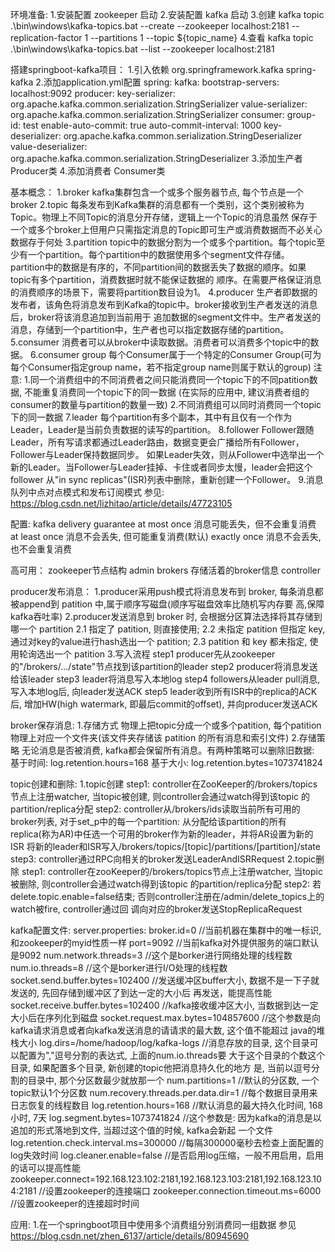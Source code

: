 环境准备:
    1.安装配置 zookeeper
        启动
    2.安装配置 kafka
        启动 
    3.创建 kafka topic
         .\bin\windows\kafka-topics.bat --create --zookeeper localhost:2181 
         --replication-factor 1 --partitions 1 --topic ${topic_name}
    4.查看 kafka topic
        .\bin\windows\kafka-topics.bat --list --zookeeper localhost:2181
        
搭建springboot-kafka项目：
    1.引入依赖
        <!-- springboot集成kafka -->
        <dependency>
            <groupId>org.springframework.kafka</groupId>
            <artifactId>spring-kafka</artifactId>
        </dependency>
    2.添加application.yml配置
        spring:
          kafka:
            bootstrap-servers: localhost:9092
            producer:
              key-serializer: org.apache.kafka.common.serialization.StringSerializer
              value-serializer: org.apache.kafka.common.serialization.StringSerializer
            consumer:
              group-id: test
              enable-auto-commit: true
              auto-commit-interval: 1000
              key-deserializer: org.apache.kafka.common.serialization.StringDeserializer
              value-deserializer: org.apache.kafka.common.serialization.StringDeserializer
    3.添加生产者
        Producer类
    4.添加消费者
        Consumer类
        
基本概念：
    1.broker
        kafka集群包含一个或多个服务器节点, 每个节点是一个broker
    2.topic
        每条发布到Kafka集群的消息都有一个类别，这个类别被称为Topic。物理上不同Topic的消息分开存储，逻辑上一个Topic的消息虽然
        保存于一个或多个broker上但用户只需指定消息的Topic即可生产或消费数据而不必关心数据存于何处
    3.partition
        topic中的数据分割为一个或多个partition。每个topic至少有一个partition。每个partition中的数据使用多个segment文件存储。
        partition中的数据是有序的，不同partition间的数据丢失了数据的顺序。如果topic有多个partition，消费数据时就不能保证数据的
        顺序。在需要严格保证消息的消费顺序的场景下，需要将partition数目设为1。
    4.producer
        生产者即数据的发布者，该角色将消息发布到Kafka的topic中。broker接收到生产者发送的消息后，broker将该消息追加到当前用于
        追加数据的segment文件中。生产者发送的消息，存储到一个partition中，生产者也可以指定数据存储的partition。
    5.consumer
        消费者可以从broker中读取数据。消费者可以消费多个topic中的数据。
    6.consumer group
        每个Consumer属于一个特定的Consumer Group(可为每个Consumer指定group name，若不指定group name则属于默认的group)
        注意: 1.同一个消费组中的不同消费者之间只能消费同一个topic下的不同patition数据, 不能重复消费同一个topic下的同一数据
                (在实际的应用中, 建议消费者组的consumer的数量与partition的数量一致)
              2.不同消费组可以同时消费同一个topic下的同一数据
    7.leader
        每个partition有多个副本，其中有且仅有一个作为Leader，Leader是当前负责数据的读写的partition。
    8.follower
        Follower跟随Leader，所有写请求都通过Leader路由，数据变更会广播给所有Follower，Follower与Leader保持数据同步。
        如果Leader失效，则从Follower中选举出一个新的Leader。当Follower与Leader挂掉、卡住或者同步太慢，leader会把这个follower
        从"in sync replicas"(ISR)列表中删除，重新创建一个Follower。
    9.消息队列中点对点模式和发布订阅模式
        参见: https://blog.csdn.net/lizhitao/article/details/47723105

配置:
    kafka delivery guarantee
        at most once 消息可能丢失，但不会重复消费
        at least once 消息不会丢失, 但可能重复消费(默认)
        exactly once 消息不会丢失, 也不会重复消费
        
高可用：
    zookeeper节点结构
        admin
        brokers 存储活着的broker信息
        controller 

producer发布消息：
    1.producer采用push模式将消息发布到 broker, 每条消息都被append到 patition 中,属于顺序写磁盘(顺序写磁盘效率比随机写内存要
        高,保障kafka吞吐率)
    2.producer发送消息到 broker 时, 会根据分区算法选择将其存储到哪一个 partition
        2.1 指定了 patition, 则直接使用;
        2.2 未指定 patition 但指定 key, 通过对key的value进行hash选出一个 patition;
        2.3 patition 和 key 都未指定, 使用轮询选出一个 patition
    3.写入流程
        step1 producer先从zookeeper的"/brokers/.../state"节点找到该partition的leader
        step2 producer将消息发送给该leader
        step3 leader将消息写入本地log
        step4 followers从leader pull消息, 写入本地log后, 向leader发送ACK 
        step5 leader收到所有ISR中的replica的ACK后, 增加HW(high watermark, 即最后commit的offset), 并向producer发送ACK    
        
broker保存消息:
    1.存储方式
        物理上把topic分成一个或多个patition, 每个patition物理上对应一个文件夹(该文件夹存储该 patition 的所有消息和索引文件)
    2.存储策略
        无论消息是否被消费, kafka都会保留所有消息。有两种策略可以删除旧数据:
            基于时间: log.retention.hours=168
            基于大小: log.retention.bytes=1073741824
            
topic创建和删除:
    1.topic创建
        step1: controller在ZooKeeper的/brokers/topics节点上注册watcher, 当topic被创建, 则controller会通过watch得到该topic
            的partition/replica分配
        step2: controller从/brokers/ids读取当前所有可用的broker列表, 对于set_p中的每一个partition:
            从分配给该partition的所有replica(称为AR)中任选一个可用的broker作为新的leader，并将AR设置为新的 ISR 
            将新的leader和ISR写入/brokers/topics/[topic]/partitions/[partition]/state
        step3: controller通过RPC向相关的broker发送LeaderAndISRRequest
    2.topic删除
        step1: controller在zooKeeper的/brokers/topics节点上注册watcher, 当topic被删除, 则controller会通过watch得到该topic
            的partition/replica分配
        step2: 若delete.topic.enable=false结束; 否则controller注册在/admin/delete_topics上的watch被fire, controller通过回
            调向对应的broker发送StopReplicaRequest
            
kafka配置文件:
    server.properties:
        broker.id=0    //当前机器在集群中的唯一标识, 和zookeeper的myid性质一样
        port=9092   //当前kafka对外提供服务的端口默认是9092
        num.network.threads=3   //这个是borker进行网络处理的线程数
        num.io.threads=8    //这个是borker进行I/O处理的线程数
        socket.send.buffer.bytes=102400    //发送缓冲区buffer大小, 数据不是一下子就发送的, 先回存储到缓冲区了到达一定的大小后
                                             再发送，能提高性能
        socket.receive.buffer.bytes=102400    //kafka接收缓冲区大小, 当数据到达一定大小后在序列化到磁盘
        socket.request.max.bytes=104857600    //这个参数是向kafka请求消息或者向kafka发送消息的请请求的最大数, 这个值不能超过
                                                java的堆栈大小
        log.dirs=/home/hadoop/log/kafka-logs    //消息存放的目录, 这个目录可以配置为","逗号分割的表达式, 上面的num.io.threads要
                                                  大于这个目录的个数这个目录, 如果配置多个目录, 新创建的topic他把消息持久化的地方
                                                  是, 当前以逗号分割的目录中, 那个分区数最少就放那一个
        num.partitions=1     //默认的分区数, 一个topic默认1个分区数
        num.recovery.threads.per.data.dir=1    //每个数据目录用来日志恢复的线程数目
        log.retention.hours=168    //默认消息的最大持久化时间, 168小时, 7天
        log.segment.bytes=1073741824    //这个参数是: 因为kafka的消息是以追加的形式落地到文件, 当超过这个值的时候, kafka会新起
                                          一个文件
        log.retention.check.interval.ms=300000    //每隔300000毫秒去检查上面配置的log失效时间
        log.cleaner.enable=false    //是否启用log压缩，一般不用启用，启用的话可以提高性能
        zookeeper.connect=192.168.123.102:2181,192.168.123.103:2181,192.168.123.104:2181    //设置zookeeper的连接端口
        zookeeper.connection.timeout.ms=6000    //设置zookeeper的连接超时时间
        
应用:
    1.在一个springboot项目中使用多个消费组分别消费同一组数据
        参见 https://blog.csdn.net/zhen_6137/article/details/80945690
    
        